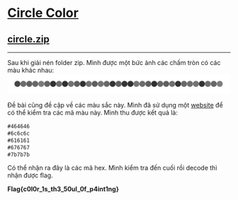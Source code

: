 # [Circle Color](https://ctf.viblo.asia/puzzles/circle-color-bm3xn8jkcoy)

## [circle.zip]()

---

Sau khi giải nén folder zip. Mình được một bức ảnh các chấm tròn có các màu khác nhau:
![](circle/1.jpg)

Đề bài cũng đề cập về các màu sắc này. Mình đã sử dụng một [website](https://imagecolorpicker.com) để có thể kiểm tra các mã màu này. Mình thu được kết quả là:

```
#464646
#6c6c6c
#616161
#676767
#7b7b7b
```

Có thể nhận ra đây là các mã hex. Mình kiểm tra đến cuối rồi decode thì nhận được flag.

**Flag{c0l0r_1s_th3_50ul_0f_p4int1ng}**

